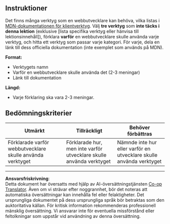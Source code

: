 <!--
CO_OP_TRANSLATOR_METADATA:
{
  "original_hash": "9e2f84e351a6fcb44bfc4066d98525f0",
  "translation_date": "2025-10-03T09:56:37+00:00",
  "source_file": "1-getting-started-lessons/1-intro-to-programming-languages/assignment.md",
  "language_code": "sv"
}
-->
## Instruktioner

Det finns många verktyg som en webbutvecklare kan behöva, vilka listas i [MDN-dokumentationen för klientverktyg](https://developer.mozilla.org/docs/Learn/Tools_and_testing/Understanding_client-side_tools/Overview). Välj **tre verktyg** som **inte täcks i denna lektion** (exklusive [lista specifika verktyg eller hänvisa till lektionsinnehåll]), förklara **varför** en webbutvecklare skulle använda varje verktyg, och hitta ett verktyg som passar varje kategori. För varje, dela en länk till dess officiella dokumentation (inte exemplet som används på MDN).

**Format:**  
- Verktygets namn  
- Varför en webbutvecklare skulle använda det (2-3 meningar)  
- Länk till dokumentation

**Längd:**  
- Varje förklaring ska vara 2-3 meningar.

## Bedömningskriterier

Utmärkt | Tillräckligt | Behöver förbättras
--- | --- | -- |
Förklarade varför webbutvecklare skulle använda verktyget | Förklarade hur, men inte varför utvecklare skulle använda verktyget | Nämnde inte hur eller varför en utvecklare skulle använda verktyget |

---

**Ansvarsfriskrivning**:  
Detta dokument har översatts med hjälp av AI-översättningstjänsten [Co-op Translator](https://github.com/Azure/co-op-translator). Även om vi strävar efter noggrannhet, bör det noteras att automatiska översättningar kan innehålla fel eller felaktigheter. Det ursprungliga dokumentet på dess ursprungliga språk bör betraktas som den auktoritativa källan. För kritisk information rekommenderas professionell mänsklig översättning. Vi ansvarar inte för eventuella missförstånd eller feltolkningar som uppstår vid användning av denna översättning.